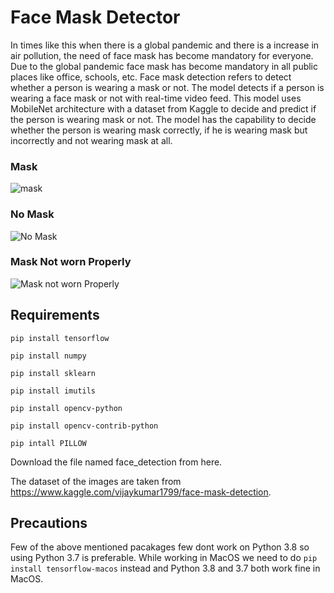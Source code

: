 # Face Mask Detector

In times like this when there is a global pandemic and there is a increase in air pollution, the need of face mask has become mandatory for everyone. Due to the global pandemic face mask has become mandatory in all public places like office, schools, etc. Face mask detection refers to detect whether a person is wearing a mask or not. The model detects if a person is wearing a face mask or not with real-time video feed. This model uses MobileNet architecture with a dataset from Kaggle to decide and predict if the person is wearing mask or not. The model has the capability to decide whether the person is wearing mask correctly, if he is wearing mask but incorrectly and not wearing mask at all. 

### Mask
![mask](https://user-images.githubusercontent.com/65342857/147691112-6c3e12f7-b1b5-4d88-85eb-16b1b5e79dbb.jpg)
### No Mask
![No Mask](https://user-images.githubusercontent.com/65342857/147691143-b0c55b68-b88c-4aba-a767-135194964921.jpg)
### Mask Not worn Properly
![Mask not worn Properly](https://user-images.githubusercontent.com/65342857/147691174-3964c98c-167f-4ad9-8814-e84733badefe.jpg)

## Requirements
``
pip install tensorflow
``

``
pip install numpy
``

``
pip install sklearn
``

``
pip install imutils
``

``
pip install opencv-python
``

``
pip install opencv-contrib-python
``

``
pip intall PILLOW
``

Download the file named face_detection from here.

The dataset of the images are taken from https://www.kaggle.com/vijaykumar1799/face-mask-detection.

## Precautions
Few of the above mentioned pacakages few dont work on Python 3.8 so using Python 3.7 is preferable. While working in MacOS we need to do ``pip install tensorflow-macos`` instead and Python 3.8 and 3.7 both work fine in MacOS.
